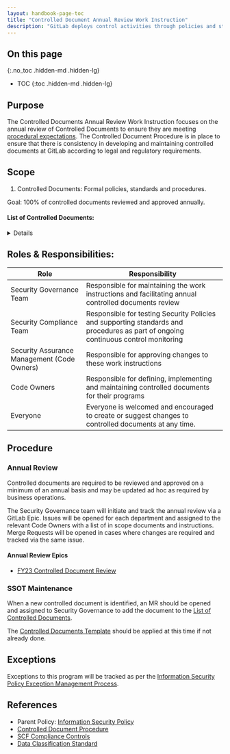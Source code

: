 ```yaml
---
layout: handbook-page-toc
title: "Controlled Document Annual Review Work Instruction"
description: "GitLab deploys control activities through policies and standards that establish what is expected and procedures that put policies and standards into action."
---
```


## On this page
{:.no_toc .hidden-md .hidden-lg}

- TOC
{:toc .hidden-md .hidden-lg}

## Purpose

The Controlled Documents Annual Review Work Instruction focuses on the annual review of Controlled Documents to ensure they are meeting [procedural expectations](https://about.gitlab.com/handbook/security/controlled-document-procedure.html). The Controlled Document Procedure is in place to ensure that there is consistency in developing and maintaining controlled documents at GitLab according to legal and regulatory requirements.


## Scope

1. Controlled Documents: Formal policies, standards and procedures.

Goal: 100% of controlled documents reviewed and approved annually.

#### List of Controlled Documents:

<details markdown="1">

| Document Name | Description | URL | Code Owners |
| :----: | :--------------------------------------: | :----: |:----:  |
| Acceptable Use Policy | Specifies requirements related to the use of GitLab computing resources and data assets by GitLab team members so as to protect our customers, team members, contractors, company, and other partners from harm caused by both deliberate and inadvertent misuse. | [https://about.gitlab.com/handbook/people-group/acceptable-use-policy/](https://about.gitlab.com/handbook/people-group/acceptable-use-policy/)| Security, Legal and PeopleOps |
| Access Management Policy | Specifies Centralized access management ensuring that the authorized GitLab team-members have access to the correct data and systems at the correct level. | [https://about.gitlab.com/handbook/security/access-management-policy.html](https://about.gitlab.com/handbook/security/access-management-policy.html)| Security Assurance Management |
| Access Review Procedure | Defines the importance of the User access review process as an important control activity required for internal and external IT audits, helping to minimize threats, and provide assurance of who has access to what. | [https://about.gitlab.com/handbook/security/security-assurance/security-compliance/access-reviews.html](https://about.gitlab.com/handbook/security/security-assurance/security-compliance/access-reviews.html)| Security Compliance Team |
| Application Vulnerability Management Procedure | Designed to provide insight into our environments, promote healthy patch management among other preventative best-practices, and remediate risk; all with the end goal to better secure our environments and our product. | [https://about.gitlab.com/handbook/security/security-engineering/application-security/vulnerability-management.html](https://about.gitlab.com/handbook/security/security-engineering/application-security/vulnerability-management.html) | Security Management |
| Audit Logging Policy | Ensures the proper operation and security of critical information system activity. | [https://about.gitlab.com/handbook/security/audit-logging-policy.html](https://about.gitlab.com/handbook/security/audit-logging-policy.html) | Security Assurance Management |
| Backup Procedure | Documents that our production databases are taken every 24 hours with continuous incremental data (at 60 sec intervals). | [https://about.gitlab.com/handbook/engineering/infrastructure/production/#backups](https://about.gitlab.com/handbook/engineering/infrastructure/production/#backups) | Infrastructure Management Team |
| Backup Recovery Testing Procedure | Documentation implementing a backup testing pipeline to detect whether or not the backup is actually restorable and in good shape. | [https://gitlab.com/gitlab-com/gl-infra/gitlab-restore/postgres-gprd/blob/master/README.md](https://gitlab.com/gitlab-com/gl-infra/gitlab-restore/postgres-gprd/blob/master/README.md) | Infrastructure Management Team |
| Business Continuity Plan | Documentation of our overall organizational program for achieving continuity of operations for business functions. Continuity planning addresses both information system restoration and implementation of alternative business processes when systems are compromised. | [https://about.gitlab.com/handbook/business-technology/gitlab-business-continuity-plan/](https://about.gitlab.com/handbook/business-technology/gitlab-business-continuity-plan/) | Information Technology Team |
| Business Impact Analysis (BIA) | Documents how we identify and prioritize system components by correlating them to mission critical processes that support the functioning of GitLab. | [https://about.gitlab.com/handbook/security/security-assurance/security-risk/storm-program/business-impact-analysis.html](https://about.gitlab.com/handbook/security/security-assurance/security-risk/storm-program/business-impact-analysis.html) | Security Risk Team |
| Change Management Procedure | Specifies requirements to manage changes in the operational environment with the aim of doing so (in order of highest to lowest priority) safely, effectively and efficiently. | [https://about.gitlab.com/handbook/engineering/infrastructure/change-management/](https://about.gitlab.com/handbook/engineering/infrastructure/change-management/) | Infrastructure Management Team |
| Controlled Document Procedure | Deploying control activities through policies and standards that establish what is expected and procedures that put policies and standards into action ensuring there is consistency in developing and maintaining controlled documents at GitLab utilizing a hierarchal approach for managing legal and regulatory requirements. | [https://about.gitlab.com/handbook/security/controlled-document-procedure.html](https://about.gitlab.com/handbook/security/controlled-document-procedure.html) | Security Assurance Management |
| Cryptography Standard | Defines approved cryptographic algorithms, settings, and cryptographic modules for the purposes of encrypting data at rest or in transit within the various systems and subsystems used by the GitLab product. | [https://about.gitlab.com/handbook/security/cryptographic-standard.html](https://about.gitlab.com/handbook/security/cryptographic-standard.html) | Security Management |
| Data Classification Standard | Defines data categories and provides a matrix of security and privacy controls for the purposes of determining the level of protection to be applied to GitLab data throughout its lifecycle. | [https://about.gitlab.com/handbook/security/data-classification-standard.html](https://about.gitlab.com/handbook/security/data-classification-standard.html) | Security Assurance Management |
| Data Protection Impact Assessment (DPIA) Policy | Ensures that our use of personal data is fully understood, that risks to the rights and freedoms of individuals resulting from the processing of personal data are carefully examined and that all appropriate measures are put in place to protect these rights throughout the lifecycle of the processing. DPIAs, in conjunction with the associated forms and guidance, should be used to ensure that our obligations and policies in this area are met. |[https://about.gitlab.com/handbook/legal/privacy/dpia-policy/](https://about.gitlab.com/handbook/legal/privacy/dpia-policy/)| Security Management |
| Data Management Standard | Documents how the data team delivers results that matter securing our data. | [https://about.gitlab.com/handbook/business-technology/data-team/data-management/](https://about.gitlab.com/handbook/business-technology/data-team/data-management/) | Data Team Management |
| Data Platform Guidelines | Identifies our guidelines for the data flow diagram, system tiers and access. | [https://about.gitlab.com/handbook/business-technology/data-team/platform/](https://about.gitlab.com/handbook/business-technology/data-team/platform/) | Data Team Management |
| Database Disaster Recovery Procedure | Documents our disaster recovery for databases. | [https://about.gitlab.com/handbook/engineering/infrastructure/database/disaster_recovery.html](https://about.gitlab.com/handbook/engineering/infrastructure/database/disaster_recovery.html) | Infrastructure Management Team |
| Disaster Recovery Procedure| Documents our disaster recovery. | [https://gitlab.com/gitlab-com/gl-infra/readiness/-/blob/master/library/disaster-recovery/index.md](https://gitlab.com/gitlab-com/gl-infra/readiness/-/blob/master/library/disaster-recovery/index.md) | Infrastructure Management Team |
| Encryption Policy | Documents the encryption process in which data is securely encoded at rest and in transit to remain hidden from or inaccessible to unauthorized users to better protect private, proprietary and sensitive data and enhance the security of communication between client applications and servers. | [https://about.gitlab.com/handbook/security/threat-management/vulnerability-management/encryption-policy.html](https://about.gitlab.com/handbook/security/threat-management/vulnerability-management/encryption-policy.html) | Security Threat Management |
| EndPoint Management Procedure | GitLab utilizes centralized laptop management for company-issued laptops. | [https://about.gitlab.com/handbook/business-technology/team-member-enablement/onboarding-access-requests/endpoint-management/](https://about.gitlab.com/handbook/business-technology/team-member-enablement/onboarding-access-requests/endpoint-management/) | Business Technology Management |
| GCF Security Control Procedure | GCF Security Controls identified that need to be implemented by the security compliance team and dedicated team for compliance or regulatory reasons, these controls follow an established process in order to make that implementation successful. | [https://about.gitlab.com/handbook/security/security-assurance/security-compliance/security-control-lifecycle.html](https://about.gitlab.com/handbook/security/security-assurance/security-compliance/security-control-lifecycle.html) | Security Compliance Management |
| GitLab Password Standards | Passwords are one of the primary mechanisms that protect GitLab information systems and other resources from unauthorized use. Constructing secure passwords and ensuring proper password management is essential. | [https://about.gitlab.com/handbook/security/password-procedure.html](https://about.gitlab.com/handbook/security/password-procedure.html) | Security Assurance Management |
| GitLab Terms of Service | Documents the terms of service when using GitLab | [https://about.gitlab.com/terms/](https://about.gitlab.com/terms/) | GitLab Legal |
| Information Security Management System (ISMS) | Documents the boundaries and objectives of GitLab's ISMS | [https://about.gitlab.com/handbook/security/ISMS.html](https://about.gitlab.com/handbook/security/ISMS.html) | Security Assurance Management |
| Infrastructure Vulnerability Management Procedure | This procedure provides insight into the GitLab production environment, promotes healthy patch management among other preventative best-practices, and remediates risk; all with the end goal to better secure our environments and our product | [https://about.gitlab.com/handbook/security/threat-management/vulnerability-management/Infrastructure-vulnerability-procedure.html](https://about.gitlab.com/handbook/security/threat-management/vulnerability-management/Infrastructure-vulnerability-procedure.html) | Security Threat Management |
| IT Help Team Standards | Documents IT Support responsibilities for onboarding and managing company assets. | [https://about.gitlab.com/handbook/business-technology/team-member-enablement/self-help-troubleshooting/](https://about.gitlab.com/handbook/business-technology/team-member-enablement/self-help-troubleshooting/) | Business Technology Management |
| IT Ops Policy and Standards | Documents IT Operations responsibilities for onboarding and managing company assets. | [https://about.gitlab.com/handbook/business-ops/employee-enablement/it-ops-team/](https://about.gitlab.com/handbook/business-technology/team-member-enablement/onboarding-access-requests/) | Business Technology Management |
| Network Security Management Procedure | Documents network security and privacy requirements for the safety of GitLab's network infrastructure | [https://about.gitlab.com/handbook/engineering/infrastructure/network-security/](https://about.gitlab.com/handbook/engineering/infrastructure/network-security/) | Infrastructure Management |
| Off-boarding Procedure | Documents off-boarding step by step process that covers all the steps necessary to successfully part ways with an employee following their resignation or termination. When done well, a clear offboarding process ensures a smooth transition for both the company and the departing employee. | [https://about.gitlab.com/handbook/offboarding/offboarding_standards/](https://about.gitlab.com/handbook/offboarding/offboarding_standards/) | People Management |
| Penetration Testing Policy | Document determines whether or not defensive measures employed on the system are strong enough to prevent security breaches. Penetration test reports also suggest the countermeasures that can be taken to reduce the risk of the system being attacked. | [https://about.gitlab.com/handbook/security/penetration-testing-policy.html](https://about.gitlab.com/handbook/security/penetration-testing-policy.html) | Security Assurance Management |
| People Policies | These policies document the benefits, procedures, and requirements of the company. | [https://about.gitlab.com/handbook/people-policies/](https://about.gitlab.com/handbook/people-policies/) | People Management |
| Production Architecture | The GitLab.com core infrastructure is primarily hosted in Google Cloud Platform's (GCP) us-east1 region (see Regions and Zones)—and we use GCP iconography in our diagrams to represent GCP resources. We do have dependencies on other cloud providers for separate functions. Some of the dependencies are legacy fragments from our migration from Azure, and others are deliberate to separate concerns in the event of cloud provider service disruption. This document does not cover servers that are not integral to the public facing operations of GitLab.com. | [https://about.gitlab.com/handbook/engineering/infrastructure/production/architecture/](https://about.gitlab.com/handbook/engineering/infrastructure/production/architecture/) | Infrastructure Management Team |
| Records Retention & Disposal Procedure | Documents the specific retention and secure disposal requirements for critical GitLab records. | [https://about.gitlab.com/handbook/security/records-retention-deletion.html](https://about.gitlab.com/handbook/security/records-retention-deletion.html) | Security Risk Management |
| Security Operational Risk Management Procedure | The Information Security Risk Management Program performs risk analysis of information resources that store, process or transmit an organization's data. The purpose of the Security Operational Risk Management (“StORM”) program at GitLab is to identify, track, and treat security operational risks in support of GitLab's organization-wide objectives. The Security Risk team utilizes the procedures below to ensure that security risks that may impact GitLab's ability to achieve its customer commitments and operational objectives are effectively identified and treated. | [https://about.gitlab.com/handbook/security/security-assurance/security-risk/storm-program/](https://about.gitlab.com/handbook/security/security-assurance/security-risk/storm-program/) | Security Risk Management |
| Security Compliance Observation Creation Procedure | Defines the risks identified at the information system or business process levels and details the creation process for observations. | [https://about.gitlab.com/handbook/security/security-assurance/observation-management-procedure.html](https://about.gitlab.com/handbook/security/security-assurance/observation-management-procedure.html) | Security Compliance Management |
| Security Compliance Observation Remediation Procedure | Defines the risks identified at the information system or business process levels and details the remediation process for observations. | [https://about.gitlab.com/handbook/security/security-assurance/observation-remediation-procedure.html](https://about.gitlab.com/handbook/security/security-assurance/observation-remediation-procedure.html) | Security Compliance Management |
| Security Incident Communications Plan Procedure | Documents the communication response plan to map out the who, what, when, and how of GitLab in notifying and engaging with internal stakeholders and external customers on security incidents. This plan of action covers the strategy and approach for security events which have a ‘high’ or greater impact as outlined in GitLab’s risk scoring matrix. | [https://about.gitlab.com/handbook/security/security-operations/sirt/security-incident-communication-plan.html](https://about.gitlab.com/handbook/security/security-operations/sirt/security-incident-communication-plan.html) | Security Management |
| Security Incident Response Guide | Documents the responsibilities of all GitLab team members when responding to or reporting security incidents. | [https://about.gitlab.com/handbook/security/security-operations/sirt/sec-incident-response.html](https://about.gitlab.com/handbook/security/security-operations/sirt/sec-incident-response.html) | Security Management |
| Security Operations On-Call Guide (Major Incidents) | Documents how the Security Operations Team (SecOps) is collectively on-call 24/7/365, split into 12-hour shifts Monday to Friday and 48-hour coverage Saturday and Sunday. | [https://about.gitlab.com/handbook/security/secops-oncall.html#major-incident-response-workflow](https://about.gitlab.com/handbook/security/secops-oncall.html#major-incident-response-workflow) | Security Assurance Management |
| Security Trainings Procedure | Describes the security awareness training program that provides ongoing training to GitLab team members that enhances knowledge and identification of cybersecurity threats, vulnerabilities, and attacks. | [https://about.gitlab.com/handbook/security/security-assurance/governance/sec-training.html](https://about.gitlab.com/handbook/security/security-assurance/governance/sec-training.html) | Security Assurance Management |
| Third Party Risk Management Program | Documents the process in order to minimize the risk associated with third party applications and services. The Security Risk Team performs security reviews on new and renewing third party vendors that are requested through the procurement process. | [https://about.gitlab.com/handbook/security/security-assurance/security-risk/third-party-risk-management.html](https://about.gitlab.com/handbook/security/security-assurance/security-risk/third-party-risk-management.html) | Security Risk Management |
| Token Management Standard | Outlines "GitLab's" approved standards for token usage, settings, and distribution for the purposes of providing authentication and authorization within the various systems and subsystems used to support "GitLab's" product. | [https://about.gitlab.com/handbook/security/token-management-standard.html](https://about.gitlab.com/handbook/security/token-management-standard.html) | Security Assurance Management |
| Vulnerability Management Standard | Documents the continual process of identifying, prioritizing, mitigating and remediating vulnerabilities. This standard will focus on impact to in-scope GitLab systems in order to reduce the risk relating to security vulnerabilities that could impact the achievement of GitLab goals. | [https://about.gitlab.com/handbook/security/threat-management/vulnerability-management/](https://about.gitlab.com/handbook/security/threat-management/vulnerability-management/) | Security Threat Management |

</details>


## Roles & Responsibilities:

| Role  | Responsibility |
|-----------|-----------|
| Security Governance Team | Responsible for maintaining the work instructions and facilitating annual controlled documents review |
| Security Compliance Team | Responsible for testing Security Policies and supporting standards and procedures as part of ongoing continuous control monitoring |
| Security Assurance Management (Code Owners) | Responsible for approving changes to these work instructions |
| Code Owners | Responsible for defining, implementing and maintaining controlled documents for their programs |
| Everyone |  Everyone is welcomed and encouraged to create or suggest changes to controlled documents at any time.

## Procedure

### Annual Review
Controlled documents are required to be reviewed and approved on a minimum of an annual basis and may be updated ad hoc as required by business operations.

The Security Governance team will initiate and track the annual review via a GitLab Epic. Issues will be opened for each department and assigned to the relevant Code Owners with a list of in scope documents and instructions. Merge Requests will be opened in cases where changes are required and tracked via the same issue.

#### Annual Review Epics
- [FY23 Controlled Document Review](https://gitlab.com/groups/gitlab-com/gl-security/security-assurance/governance/-/epics/7)

### SSOT Maintenance
When a new controlled document is identified, an MR should be opened and assigned to Security Governance to add the document to the [List of Controlled Documents](https://about.gitlab.com/handbook/security/controlled-document-program.html#list-of-controlled-documents).

The [Controlled Documents Template](https://gitlab.com/gitlab-com/gl-security/security-assurance/governance/security-governance/-/blob/master/runbooks/controlled%20documents%20template.md) should be applied at this time if not already done.

## Exceptions
Exceptions to this program will be tracked as per the [Information Security Policy Exception Management Process](/handbook/security/#information-security-policy-exception-management-process).

## References
* Parent Policy: [Information Security Policy](/handbook/security/)
* [Controlled Document Procedure](https://about.gitlab.com/handbook/security/controlled-document-procedure.html)
* [SCF Compliance Controls](/handbook/security/security-assurance/security-compliance/guidance/compliance.html)
* [Data Classification Standard](/handbook/security/data-classification-standard.html)
